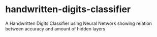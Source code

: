 # handwritten-digits-classifier
A Handwritten Digits Classifier using Neural Network showing relation between accuracy and amount of hidden layers
